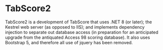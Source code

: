 # TabScore2

TabScore2 is a development of TabScore that uses .NET 8 (or later); the Kestrel web server (as opposed to IIS); and implements dependency injection to separate out database access (in preparation for an anticipated upgrade from the antiquated Access 98 scoring database).  It also uses Bootstrap 5, and therefore all use of jquery has been removed.
